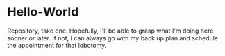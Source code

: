 # Hello-World
Repository, take one.
Hopefully,  I'll be able to grasp what I'm doing here sooner or later. If not, I can always go with my back up plan and schedule the appointment for that lobotomy.
